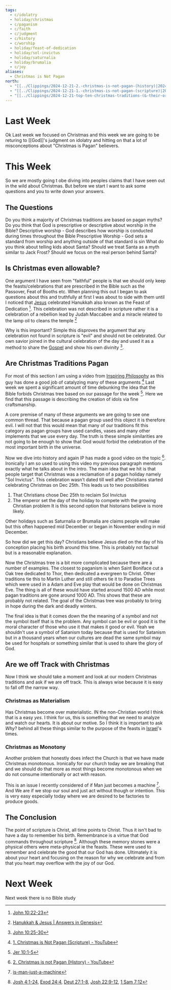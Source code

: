 ```yaml
---
tags:
  - c/idolatry
  - holiday/christmas
  - c/paganism
  - c/faith
  - c/judgment
  - c/history
  - c/worship
  - holiday/feast-of-dedication
  - holiday/sol-invictus
  - holiday/saturnalia
  - holiday/brumalia
  - c/joy
aliases:
  - Christmas is Not Pagan
north:
  - "[[../Clippings/2024-12-21-2.-christmas-is-not-pagan-(history)|2024-12-21-2.-christmas-is-not-pagan-(history)]]"
  - "[[../Clippings/2024-12-21-1.-christmas-is-not-pagan-(scripture)|2024-12-21-1.-christmas-is-not-pagan-(scripture)]]"
  - "[[../Clippings/2024-12-21-top-ten-christmas-traditions-(&-their-origin-stories)|2024-12-21-top-ten-christmas-traditions-(&-their-origin-stories)]]"
---
```

# Last Week
Ok Last week we focused on Christmas and this week we are going to be returing to [[God]]'s judgment on idolatry and hitting on that a lot of misconceptions about "Christmas is Pagan" believers.

# This Week
So we are mostly going t obe diving into peoples claims that I have seen out in the wild about Christmas. But before we start I want to ask some questions and you to write down your answers.

## The Questions
Do you think a majority of Christmas traditions are based on pagan myths?
Do you think that God is prescriptive or descriptive about worship in the Bible?
    Descriptive worship - God describes how worship is conducted during times throughout the Bible
     Prescriptive Worship - God sets a standard from worship and anything outside of that standard is sin
 What do you think about telling kids about Santa? Should we treat Santa as a myth similar to Jack Frost? Should we focus on the real person behind Santa?

## Is Christmas even allowable?
One argument I have seen from "faithful" people is that we should only keep the feasts/celebrations that are prescribed in the Bible such as the Passover, Feat of Booths etc. When planning this out I began to ask questions about this and truthfully at first I was about to side with them until I noticed that [Jesus](../30-Spiritual/33-Resources/33.10-People/jesus.md) celebrated Hanukkah also known as the Feast of Dedication [^b1]. This celebration was not described in scripture rather it is a celebration of a rebellion lead by Judah Maccabee and a miracle related to the lamp oil to cleans the temple [^cite1]

Why is this important? Simple this disproves the argument that any celebration not found in scripture is "evil" and should not be celebrated. Our own savior joined in the cultural celebration of the day and used it as a method to share the [Gospel](Gospel.md) and show his own divinity [^b2].

[^b1]: [John 10:22-23](John%2010.md)
[^cite1]: [Hanukkah & Jesus \| Answers in Genesis](https://answersingenesis.org/holidays/hanukkah-jesus/?srsltid=AfmBOoo8UANJeKZNaxGnCS_1erGtq9D7OgBfjPCGv_LR9-rG3pgEavC9)
[^b2]: [John 10:25-30](John%2010.md)


## Are Christmas Traditions Pagan
For most of this section I am using a video from [Inspiring Philosophy](https://www.youtube.com/@InspiringPhilosophy) as this guy has done a good job of catalyzing many of these arguments [^ip-christmas-is-not-pagan] Last week we spent a significant amount of time debunking the idea that the Bible forbids Christmas tree based on our passage for the week [^b3]. Here we find that this passage is describing the creation of idols via fine craftsmanship.

A core premise of many of these arguments we are going to see one common thread. That because a pagan group used this object it is therefore evil. I will not that this would mean that many of our traditions fit this category as pagan groups have used candles, vases and many other implements that we use every day. The truth is these simple similarities are not going to be enough to show that God would forbid the celebration of the most important birth in the universe. 

Now we dive into history and again IP has made a good video on the topic [^ip-christmas-is-not-pagan2]. Ironically I am so used to using this video my previous paragraph mentions exactly what he talks about in the intro. The main idea that we hit is that people target that Christmas was a  reclamation of a pagan holiday namely "Sol Invictus". This celebration wasn't dated till well after Christians started celebrating Christmas on Dec 25th. This leads us to two possibilities
1. That Christians chose Dec 25th to reclaim Sol Invictus
2. The emperor set the day of the holiday to compete with the growing Christian problem
It is this second option that historians believe is more likely.

Other holidays such as Saturnalia or Brumalia are claims people will make but this often happened mid December or began in November ending in mid December.

So how did we get this day? Christians believe Jesus died on the day of his conception placing his birth around this time. This is probably not factual but is a reasonable explanation.

Now the Christmas tree is a bit more complicated because there are a number of examples. The closest to paganism is when Saint Boniface cut a Oak tree dedicated to Thor, then dedicated a evergreen to Christ. Other traditions tie this to Martin Luther and still others tie it to Paradise Trees which were used in a Adam and Eve play that would be done on Christmas Eve. The thing is all of these would have started around 1500 AD while most pagan traditions are gone around 1000 AD. This shows that these are probably not related. The goal of the Christmas tree was probably to bring in hope during the dark and deadly winters.

The final idea is that it comes down the the meaning of a symbol and not the symbol itself that is the problem. Any symbol can be evil or good it is the moral character of those who use it that makes it good or evil. Yeah we shouldn't use a symbol of Satanism today because that is used for Satanism but in a thousand years when our cultures are dead the same symbol may be used for hospitals or something similar that is used to share the glory of God.

[^b3]: [Jer 10:1-5](Jer%2010.md)
[^ip-christmas-is-not-pagan]: [1. Christmas is Not Pagan (Scripture) - YouTube](https://www.youtube.com/watch?v=ca_Yx3aMCiE&ab_channel=InspiringPhilosophy)
[^ip-christmas-is-not-pagan2]: [2. Christmas is not Pagan (History) - YouTube](https://www.youtube.com/watch?v=DfcvJWPTY64)

## Are we off Track with Christmas
Now I think we should take a moment and look at our modern Christmas traditions and ask if we are off track. This is always wise because it is easy to fall off the narrow way.

### Christmas as  Materialism
Has Christmas become over materialistic. IN the non-Christian world I think that is a easy *yes*. I think for us, this is something that we need to analyze and watch our hearts. It is about our motive. So I think it is important to ask *Why*? behind all these things similar to the purpose of the feasts in [Israel](../p-nation-of-israel.md)'s times.

### Christmas as Monotony
Another problem that honestly does infect the Church is that we have made Christmas monotonous. Ironically for our church today we are breaking that and we should do that more as most things become monotonous when we do not consume intentionally or act with reason.

This is an issue I recently considered of if Man just becomes a machine [^internal-cite]. And We are if we stop our soul and just act without though or intention. This is very easy especially today where we are desired to be factories to produce goods.

[^internal-cite]: [is-man-just-a-machine](is-man-just-a-machine.md)

## The Conclusion
The point of scripture is Christ, all time points to Christ. Thus it isn't bad to have a day to remember his birth. Remembrance is a virtue that God commands throughout scripture [^memory-stones]. Although these memory stones were a physical others were meta-physical ie the feasts. These were used to remember and celebrate the good that our God has done. Ultimately it is about your heart and focusing on the reason for why we celebrate and from that you heart may overflow with the joy of our God.

[^memory-stones]: [Josh 4:1-24](Josh%204.md), [Exod 24:4](Exod%2024.md), [Deut 27:1-8](Deut%2027.md), [Josh 22:9-12](Josh%2022.md), [1 Sam 7:12](1%20Sam%207.md)
# Next Week
Next week there is no Bible study